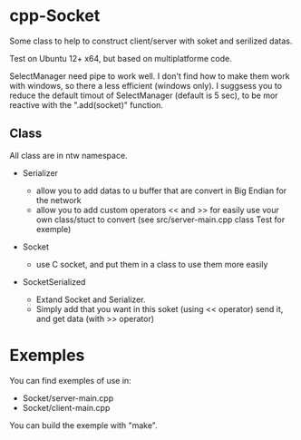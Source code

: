 cpp-Socket
==========

Some class to help to construct client/server with soket and serilized datas.

Test on Ubuntu 12+ x64, but based on multiplatforme code.

SelectManager need pipe to work well.
I don't find how to make them work with windows, so there a less efficient (windows only).
I suggsess you to reduce the default timout of SelectManager (default is 5 sec), to be mor reactive with the ".add(socket)" function.

Class
-----

All class are in ntw namespace.

* Serializer
    * allow you to add datas to u buffer that are convert in Big Endian for the network
    * allow you to add custom operators \<\< and \>\>  for easily use vour own class/stuct to convert (see src/server-main.cpp class Test for exemple)

* Socket
    * use C socket, and put them in a class to use them more  easily

* SocketSerialized
    * Extand Socket and Serializer.
    * Simply add that you want in this soket (using \<\< operator) send it, and get data (with \>\> operator)


Exemples
========


You can find exemples of use in:
* Socket/server-main.cpp
* Socket/client-main.cpp


You can build the exemple with "make".



